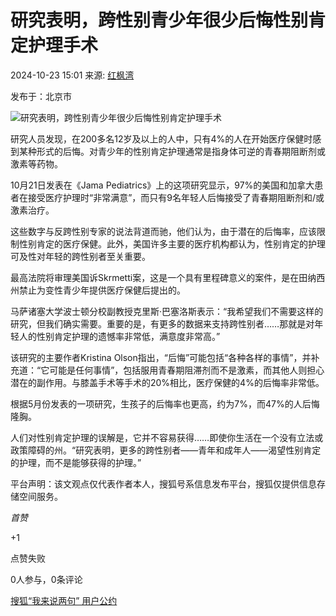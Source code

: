 # 研究表明，跨性别青少年很少后悔性别肯定护理手术

2024-10-23 15:01 来源: [红枫湾](https://www.sohu.com/a/819422558_527250?spm=smpc.content-abroad.content.1.1737542129245gcWkVGt)

发布于：北京市

![研究表明，跨性别青少年很少后悔性别肯定护理手术](//q0.itc.cn/q_70/images01/20240314/4ac13b2c210c4970bf726bebd275bae4.jpeg)

研究人员发现，在200多名12岁及以上的人中，只有4%的人在开始医疗保健时感到某种形式的后悔。对青少年的性别肯定护理通常是指身体可逆的青春期阻断剂或激素等药物。

10月21日发表在《Jama Pediatrics》上的这项研究显示，97%的美国和加拿大患者在接受医疗护理时“非常满意”，而只有9名年轻人后悔接受了青春期阻断剂和/或激素治疗。

这些数字与反跨性别专家的说法背道而驰，他们认为，由于潜在的后悔率，应该限制性别肯定的医疗保健。此外，美国许多主要的医疗机构都认为，性别肯定的护理可及性对年轻的跨性别者至关重要。

最高法院将审理美国诉Skrmetti案，这是一个具有里程碑意义的案件，是在田纳西州禁止为变性青少年提供医疗保健后提出的。

马萨诸塞大学波士顿分校副教授克里斯·巴塞洛斯表示：“我希望我们不需要这样的研究，但我们确实需要。重要的是，有更多的数据来支持跨性别者……那就是对年轻人的性别肯定护理的遗憾率非常低，满意度非常高。”

该研究的主要作者Kristina Olson指出，“后悔”可能包括“各种各样的事情”，并补充道：“它可能是任何事情”，包括服用青春期阻滞剂而不是激素，而其他人则担心潜在的副作用。与膝盖手术等手术的20%相比，医疗保健的4%的后悔率非常低。

根据5月份发表的一项研究，生孩子的后悔率也更高，约为7%，而47%的人后悔隆胸。

人们对性别肯定护理的误解是，它并不容易获得……即使你生活在一个没有立法或政策障碍的州。“研究表明，更多的跨性别者——青年和成年人——渴望性别肯定的护理，而不是能够获得的护理。” 

平台声明：该文观点仅代表作者本人，搜狐号系信息发布平台，搜狐仅提供信息存储空间服务。

_首赞_

+1

点赞失败

0人参与，0条评论

[搜狐“我来说两句” 用户公约](http://zt.pinglun.sohu.com/s2014/sljyhgy/index.shtml)